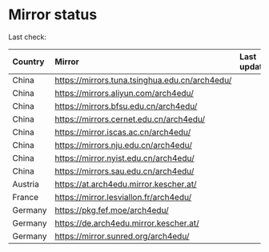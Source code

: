 <script src="./time.js"></script>
# Mirror status
Last check: <script type="text/javascript">localize(1738862334.8084493);</script>

|Country|Mirror|Last update|
|:------|:-----|:----------|
|China|https://mirrors.tuna.tsinghua.edu.cn/arch4edu/|<script type="text/javascript">localize(1738824120);</script>|
|China|https://mirrors.aliyun.com/arch4edu/|<script type="text/javascript">localize(1738824120);</script>|
|China|https://mirrors.bfsu.edu.cn/arch4edu/|<script type="text/javascript">localize(1738824120);</script>|
|China|https://mirrors.cernet.edu.cn/arch4edu/|<script type="text/javascript">localize(1738824120);</script>|
|China|https://mirror.iscas.ac.cn/arch4edu/|<script type="text/javascript">localize(1738824120);</script>|
|China|https://mirrors.nju.edu.cn/arch4edu/|<script type="text/javascript">localize(1738737666);</script>|
|China|https://mirror.nyist.edu.cn/arch4edu/|<script type="text/javascript">localize(1738824120);</script>|
|China|https://mirrors.sau.edu.cn/arch4edu/|<script type="text/javascript">localize(1731653531);</script>|
|Austria|https://at.arch4edu.mirror.kescher.at/|<script type="text/javascript">localize(1738824120);</script>|
|France|https://mirror.lesviallon.fr/arch4edu/|<script type="text/javascript">localize(1738824120);</script>|
|Germany|https://pkg.fef.moe/arch4edu/|<script type="text/javascript">localize(1738824120);</script>|
|Germany|https://de.arch4edu.mirror.kescher.at/|<script type="text/javascript">localize(1738824120);</script>|
|Germany|https://mirror.sunred.org/arch4edu/|<script type="text/javascript">localize(1738824120);</script>|

<script src="./tablefilter/tablefilter.js"></script>
<script src="./table.js"></script>
